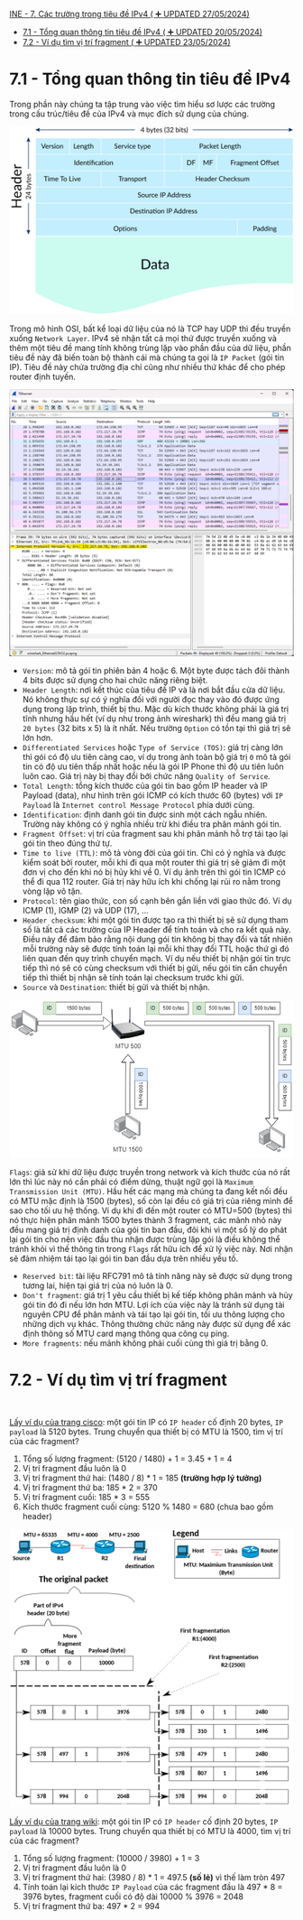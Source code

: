 [INE - 7. Các trường trong tiêu đề IPv4 ( :heavy_plus_sign: UPDATED 27/05/2024)](#ine_7_ipv4_header_fields)

- [7.1 - Tổng quan thông tin tiêu đề IPv4 ( :heavy_plus_sign: UPDATED 20/05/2024)](#ine_7_header_field_overview)
- [7.2 - Ví dụ tìm vị trí fragment ( :heavy_plus_sign: UPDATED 23/05/2024)](#ine_7_example_determine_fragment_offset)

# <a name="ine_7_header_field_overview"></a>7.1 - Tổng quan thông tin tiêu đề IPv4

Trong phần này chúng ta tập trung vào việc tìm hiểu sơ lược các trường trong cấu trúc/tiêu đề của IPv4 và mục đích sử dụng của chúng.

<div style="text-align:center"><img src="../images/ine_33_ip_packet_structure.svg" alt/></div>

Trong mô hình OSI, bất kể loại dữ liệu của nó là TCP hay UDP thì đều truyền xuống `Network Layer`. IPv4 sẽ nhận tất cả mọi thứ được truyền xuống và thêm một tiêu đề mang tính không trùng lặp vào phần đầu của dữ liệu, phần tiêu đề này đã biến toàn bộ thành cái mà chúng ta gọi là `IP Packet` (gói tin IP). Tiêu đề này chứa trường địa chỉ cũng như nhiều thứ khác để cho phép router định tuyến.

<div style="text-align:center"><img src="../images/ine_32_wireshark_packet_strcture.png" alt/></div>

- `Version`: mô tả gói tin phiên bản 4 hoặc 6. Một byte được tách đôi thành 4 bits được sử dụng cho hai chức năng riêng biệt.
- `Header Length`: nơi kết thúc của tiêu đề IP và là nơi bắt đầu cửa dữ liệu. Nó không thực sự có ý nghĩa đối với người đọc thay vào đó được ứng dụng trong lập trình, thiết bị thu. Mặc dù kích thước không phải là giá trị tĩnh nhưng hầu hết (ví dụ như trong ảnh wireshark) thì đều mang giá trị `20 bytes` (32 bits x 5) là ít nhất. Nếu trường `Option` có tồn tại thì giá trị sẽ lớn hơn.
- `Differentiated Services` hoặc `Type of Service (TOS)`: giá trị càng lớn thì gói có độ ưu tiên càng cao, ví dụ trong ảnh toàn bộ giá trị `0` mô tả gói tin có độ ưu tiên thấp nhất hoặc nếu là gói IP Phone thì độ ưu tiên luôn luôn cao. Giá trị này bị thay đổi bởi chức năng `Quality of Service`.
- `Total Length`: tổng kích thước của gói tin bao gồm IP header và IP Payload (data), như hình trên gói ICMP có kích thước 60 (bytes) với `IP Payload` là `Internet control Message Protocol` phía dưới cùng.
- `Identification`: định danh gói tin được sinh một cách ngẫu nhiên. Trường này không có ý nghĩa nhiều trừ khi điều tra phân mảnh gói tin.
- `Fragment Offset`: vị trí của fragment sau khi phân mảnh hỗ trợ tái tạo lại gói tin theo đúng thứ tự.
- `Time to live (TTL)`: mô tả vòng đời của gói tin. Chỉ có ý nghĩa và được kiểm soát bởi router, mỗi khi đi qua một router thì giá trị sẽ giảm đi một đơn vị cho đến khi nó bị hủy khi về 0. Ví dụ ảnh trên thì gói tin ICMP có thể đi qua 112 router. Giá trị này hữu ích khi chống lại rủi ro nằm trong vòng lặp vô tận.
- `Protocol`: tên giao thức, con số cạnh bên gắn liền với giao thức đó. Ví dụ ICMP (1), IGMP (2) và UDP (17), ...
- `Header checksum`: khi một gói tin được tạo ra thì thiết bị sẽ sử dụng tham số là tất cả các trường của IP Header để tính toán và cho ra kết quả này. Điều này để đảm bảo rằng nội dung gói tin không bị thay đổi và tất nhiên mỗi trường này sẽ được tính toán lại mỗi khi thay đổi TTL hoặc thứ gì đó liên quan đến quy trình chuyển mạch. Ví dụ nếu thiết bị nhận gói tin trực tiếp thì nó sẽ có cùng checksum với thiết bị gửi, nếu gói tin cần chuyển tiếp thì thiết bị nhận sẽ tính toán lại checksum trước khi gửi.
- `Source` và `Destination`: thiết bị gửi và thiết bị nhận.

<div style="text-align:center"><img src="../images/ine_34_fragmen_and_id_packet.png" alt/></div>

`Flags`: giả sử khi dữ liệu được truyền trong network và kích thước của nó rất lớn thì lúc này nó cần phải có điểm dừng, thuật ngữ gọi là `Maximum Transmission Unit (MTU)`. Hầu hết các mạng mà chúng ta đang kết nối đều có MTU mặc định là 1500 (bytes), số còn lại đều có giá trị của riêng mình để sao cho tối ưu hệ thống. Ví dụ khi đi đến một router có MTU=500 (bytes) thì nó thực hiện phân mảnh 1500 bytes thành 3 fragment, các mảnh nhỏ này đều mang giá trị định danh của gói tin ban đầu, đôi khi vì một số lý do phát lại gói tin cho nên việc đầu thu nhận được trùng lặp gói là điều không thể tránh khỏi vì thế thông tin trong `Flags` rất hữu ích để xử lý việc này. Nơi nhận sẽ đảm nhiệm tái tạo lại gói tin ban đầu dựa trên nhiều yếu tố.

- `Reserved bit`: tài liệu RFC791 mô tả tính năng này sẽ được sử dụng trong tương lai, hiện tại giá trị của nó luôn là 0.
- `Don't fragment`: giá trị 1 yêu cầu thiết bị kế tiếp không phân mảnh và hủy gói tin đó đi nếu lớn hơn MTU. Lợi ích của việc này là tránh sử dụng tài nguyên CPU để phân mảnh và tái tạo lại gói tin, tối ưu thông lượng cho những dịch vụ khác. Thông thường chức năng này được sử dụng để xác định thông số MTU card mạng thông qua công cụ ping.
- `More fragments`: nếu mảnh không phải cuối cùng thì giá trị bằng 0.

# <a name="ine_7_example_determine_fragment_offset"></a>7.2 - Ví dụ tìm vị trí fragment

<div style="text-align:center"><img src="../images/ine_35_example_about_fragment.png" alt/></div>

[Lấy ví dụ của trang cisco](https://www.cisco.com/c/en/us/support/docs/ip/generic-routing-encapsulation-gre/25885-pmtud-ipfrag.html): một gói tin IP có `IP header` cố định 20 bytes, `IP payload` là 5120 bytes. Trung chuyển qua thiết bị có MTU là 1500, tìm vị trí của các fragment?

1) Tổng số lượng fragment: (5120 / 1480) + 1 = 3.45 + 1 = 4
2) Vị trí fragment đầu luôn là 0
3) Vị trí fragment thứ hai: (1480 / 8) * 1 = 185 <b>(trường hợp lý tưởng)</b>
4) Vị trí fragment thứ ba: 185 * 2 = 370
5) Vị trí fragment cuối: 185 * 3 = 555
6) Kích thước fragment cuối cùng: 5120 % 1480 = 680 (chưa bao gồm header)

<div style="text-align:center"><img src="../images/ine_36_example2_about_fragment.png" alt/></div>

[Lấy ví dụ của trang wiki](https://en.wikipedia.org/wiki/IP_fragmentation#): một gói tin IP có `IP header` cố định 20 bytes, `IP payload` là 10000 bytes. Trung chuyển qua thiết bị có MTU là 4000, tìm vị trí của các fragment?

1) Tổng số lượng fragment: (10000 / 3980) + 1 = 3
2) Vị trí fragment đầu luôn là 0
3) Vị trí fragment thứ hai: (3980 / 8) * 1 = 497.5 <b>(số lẻ)</b> vì thế làm tròn 497
4) Tính toán lại kích thước `IP Payload` của các fragment đầu là 497 * 8 = 3976 bytes, fragment cuối có độ dài 10000 % 3976 = 2048
4) Vị trí fragment thứ ba: 497 * 2 = 994